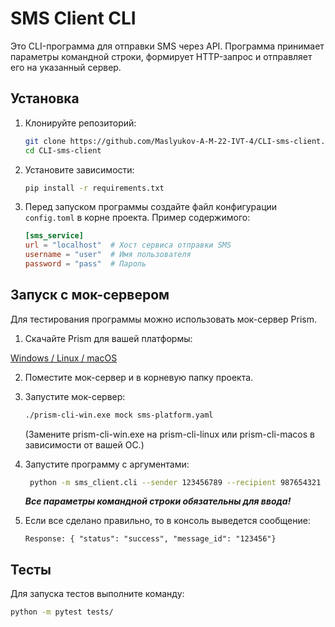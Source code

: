 # SMS Client CLI

Это CLI-программа для отправки SMS через API. Программа принимает параметры командной строки,
формирует HTTP-запрос и отправляет его на указанный сервер.

## Установка

1. Клонируйте репозиторий:

    ```bash
    git clone https://github.com/Maslyukov-A-M-22-IVT-4/CLI-sms-client.git
    cd CLI-sms-client
    ```
2. Установите зависимости:
   ```bash
   pip install -r requirements.txt
3. Перед запуском программы создайте файл конфигурации `config.toml` в корне проекта. Пример содержимого:
   ```toml
   [sms_service]
   url = "localhost"  # Хост сервиса отправки SMS
   username = "user"  # Имя пользователя
   password = "pass"  # Пароль
   ```
   
## Запуск с мок-сервером

Для тестирования программы можно использовать мок-сервер Prism.

1. Скачайте Prism для вашей платформы:

[Windows / Linux / macOS](https://github.com/stoplightio/prism/releases)

2. Поместите мок-сервер и в корневую папку проекта.

3. Запустите мок-сервер:
   ```bash
   ./prism-cli-win.exe mock sms-platform.yaml
   ```

   (Замените prism-cli-win.exe на prism-cli-linux или prism-cli-macos в зависимости от вашей ОС.)


4. Запустите программу с аргументами:

   ```bash
    python -m sms_client.cli --sender 123456789 --recipient 987654321 --message "Hello, World!"
   ```
   **_Все параметры командной строки обязательны для ввода!_**


5. Если все сделано правильно, то в консоль выведется сообщение:

   ```
   Response: { "status": "success", "message_id": "123456"}
   ```
   
## Тесты

Для запуска тестов выполните команду:

   ```bash
   python -m pytest tests/
   ```
